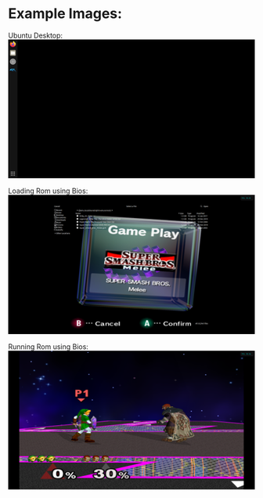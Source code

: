 # Example Images:

Ubuntu Desktop:
![alt text](https://github.com/Xe24vc/Cubeify/blob/master/Examples/Desktop.png)

Loading Rom using Bios:
![alt text](https://github.com/Xe24vc/Cubeify/blob/master/Examples/Rom%20Loaded.png)

Running Rom using Bios:
![alt text](https://github.com/Xe24vc/Cubeify/blob/master/Examples/Rom%20Running.png)
